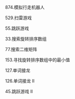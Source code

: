 874.模拟行走机器人


529.扫雷游戏


55.跳跃游戏


33.搜索旋转排序数组


77.搜索二维矩阵


153.寻找旋转排序数组中的最小值


127.单词接龙


126.单词接龙 II


45.跳跃游戏 II

